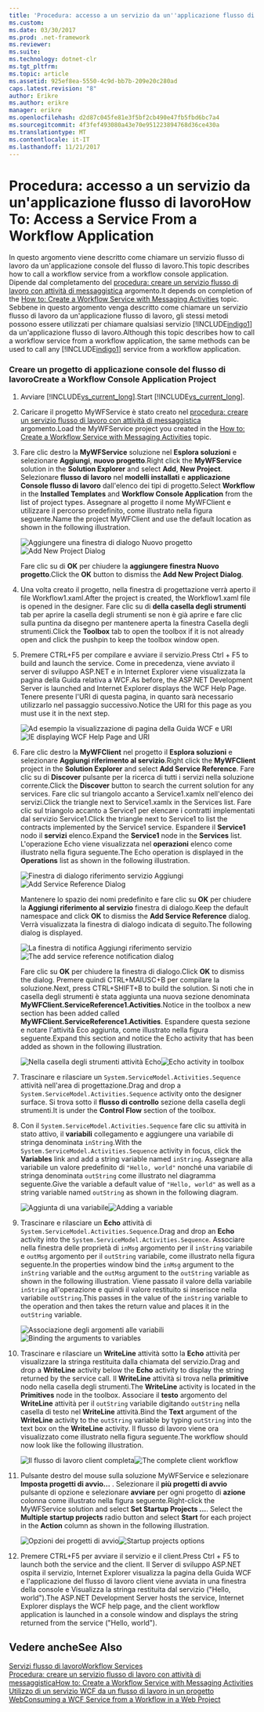 ```yaml
---
title: 'Procedura: accesso a un servizio da un''applicazione flusso di lavoro'
ms.custom: 
ms.date: 03/30/2017
ms.prod: .net-framework
ms.reviewer: 
ms.suite: 
ms.technology: dotnet-clr
ms.tgt_pltfrm: 
ms.topic: article
ms.assetid: 925ef8ea-5550-4c9d-bb7b-209e20c280ad
caps.latest.revision: "8"
author: Erikre
ms.author: erikre
manager: erikre
ms.openlocfilehash: d2d87c045fe81e3f5bf2cb490e47fb5fbd6bc7a4
ms.sourcegitcommit: 4f3fef493080a43e70e951223894768d36ce430a
ms.translationtype: MT
ms.contentlocale: it-IT
ms.lasthandoff: 11/21/2017
---
```

# <a name="how-to-access-a-service-from-a-workflow-application"></a><span data-ttu-id="dd5c3-102">Procedura: accesso a un servizio da un'applicazione flusso di lavoro</span><span class="sxs-lookup"><span data-stu-id="dd5c3-102">How To: Access a Service From a Workflow Application</span></span>
<span data-ttu-id="dd5c3-103">In questo argomento viene descritto come chiamare un servizio flusso di lavoro da un'applicazione console del flusso di lavoro.</span><span class="sxs-lookup"><span data-stu-id="dd5c3-103">This topic describes how to call a workflow service from a workflow console application.</span></span> <span data-ttu-id="dd5c3-104">Dipende dal completamento del [procedura: creare un servizio flusso di lavoro con attività di messaggistica](../../../../docs/framework/wcf/feature-details/how-to-create-a-workflow-service-with-messaging-activities.md) argomento.</span><span class="sxs-lookup"><span data-stu-id="dd5c3-104">It depends on completion of the [How to: Create a Workflow Service with Messaging Activities](../../../../docs/framework/wcf/feature-details/how-to-create-a-workflow-service-with-messaging-activities.md) topic.</span></span> <span data-ttu-id="dd5c3-105">Sebbene in questo argomento venga descritto come chiamare un servizio flusso di lavoro da un'applicazione flusso di lavoro, gli stessi metodi possono essere utilizzati per chiamare qualsiasi servizio [!INCLUDE[indigo1](../../../../includes/indigo1-md.md)] da un'applicazione flusso di lavoro.</span><span class="sxs-lookup"><span data-stu-id="dd5c3-105">Although this topic describes how to call a workflow service from a workflow application, the same methods can be used to call any [!INCLUDE[indigo1](../../../../includes/indigo1-md.md)] service from a workflow application.</span></span>  
  
### <a name="create-a-workflow-console-application-project"></a><span data-ttu-id="dd5c3-106">Creare un progetto di applicazione console del flusso di lavoro</span><span class="sxs-lookup"><span data-stu-id="dd5c3-106">Create a Workflow Console Application Project</span></span>  
  
1.  <span data-ttu-id="dd5c3-107">Avviare [!INCLUDE[vs_current_long](../../../../includes/vs-current-long-md.md)].</span><span class="sxs-lookup"><span data-stu-id="dd5c3-107">Start [!INCLUDE[vs_current_long](../../../../includes/vs-current-long-md.md)].</span></span>  
  
2.  <span data-ttu-id="dd5c3-108">Caricare il progetto MyWFService è stato creato nel [procedura: creare un servizio flusso di lavoro con attività di messaggistica](../../../../docs/framework/wcf/feature-details/how-to-create-a-workflow-service-with-messaging-activities.md) argomento.</span><span class="sxs-lookup"><span data-stu-id="dd5c3-108">Load the MyWFService project you created in the [How to: Create a Workflow Service with Messaging Activities](../../../../docs/framework/wcf/feature-details/how-to-create-a-workflow-service-with-messaging-activities.md) topic.</span></span>  
  
3.  <span data-ttu-id="dd5c3-109">Fare clic destro la **MyWFService** soluzione nel **Esplora soluzioni** e selezionare **Aggiungi**, **nuovo progetto**.</span><span class="sxs-lookup"><span data-stu-id="dd5c3-109">Right click the **MyWFService** solution in the **Solution Explorer** and select **Add**, **New Project**.</span></span> <span data-ttu-id="dd5c3-110">Selezionare **flusso di lavoro** nel **modelli installati** e **applicazione Console flusso di lavoro** dall'elenco dei tipi di progetto.</span><span class="sxs-lookup"><span data-stu-id="dd5c3-110">Select **Workflow** in the **Installed Templates** and **Workflow Console Application** from the list of project types.</span></span> <span data-ttu-id="dd5c3-111">Assegnare al progetto il nome MyWFClient e utilizzare il percorso predefinito, come illustrato nella figura seguente.</span><span class="sxs-lookup"><span data-stu-id="dd5c3-111">Name the project MyWFClient and use the default location as shown in the following illustration.</span></span>  
  
     <span data-ttu-id="dd5c3-112">![Aggiungere una finestra di dialogo Nuovo progetto](../../../../docs/framework/wcf/feature-details/media/addnewprojectdlg.JPG "AddNewProjectDlg")</span><span class="sxs-lookup"><span data-stu-id="dd5c3-112">![Add New Project Dialog](../../../../docs/framework/wcf/feature-details/media/addnewprojectdlg.JPG "AddNewProjectDlg")</span></span>  
  
     <span data-ttu-id="dd5c3-113">Fare clic su di **OK** per chiudere la **aggiungere finestra Nuovo progetto**.</span><span class="sxs-lookup"><span data-stu-id="dd5c3-113">Click the **OK** button to dismiss the **Add New Project Dialog**.</span></span>  
  
4.  <span data-ttu-id="dd5c3-114">Una volta creato il progetto, nella finestra di progettazione verrà aperto il file Workflow1.xaml.</span><span class="sxs-lookup"><span data-stu-id="dd5c3-114">After the project is created, the Workflow1.xaml file is opened in the designer.</span></span> <span data-ttu-id="dd5c3-115">Fare clic su di **della casella degli strumenti** tab per aprire la casella degli strumenti se non è già aprire e fare clic sulla puntina da disegno per mantenere aperta la finestra Casella degli strumenti.</span><span class="sxs-lookup"><span data-stu-id="dd5c3-115">Click the **Toolbox** tab to open the toolbox if it is not already open and click the pushpin to keep the toolbox window open.</span></span>  
  
5.  <span data-ttu-id="dd5c3-116">Premere CTRL+F5 per compilare e avviare il servizio.</span><span class="sxs-lookup"><span data-stu-id="dd5c3-116">Press Ctrl + F5 to build and launch the service.</span></span> <span data-ttu-id="dd5c3-117">Come in precedenza, viene avviato il server di sviluppo ASP.NET e in Internet Explorer viene visualizzata la pagina della Guida relativa a WCF.</span><span class="sxs-lookup"><span data-stu-id="dd5c3-117">As before, the ASP.NET Development Server is launched and Internet Explorer displays the WCF Help Page.</span></span> <span data-ttu-id="dd5c3-118">Tenere presente l'URI di questa pagina, in quanto sarà necessario utilizzarlo nel passaggio successivo.</span><span class="sxs-lookup"><span data-stu-id="dd5c3-118">Notice the URI for this page as you must use it in the next step.</span></span>  
  
     <span data-ttu-id="dd5c3-119">![Ad esempio la visualizzazione di pagina della Guida WCF e URI](../../../../docs/framework/wcf/feature-details/media/iewcfhelppagewuri.JPG "IEWCFHelpPageWURI")</span><span class="sxs-lookup"><span data-stu-id="dd5c3-119">![IE displaying WCF Help Page and URI](../../../../docs/framework/wcf/feature-details/media/iewcfhelppagewuri.JPG "IEWCFHelpPageWURI")</span></span>  
  
6.  <span data-ttu-id="dd5c3-120">Fare clic destro la **MyWFClient** nel progetto il **Esplora soluzioni** e selezionare **Aggiungi riferimento al servizio**.</span><span class="sxs-lookup"><span data-stu-id="dd5c3-120">Right click the **MyWFClient** project in the **Solution Explorer** and select **Add Service Reference**.</span></span> <span data-ttu-id="dd5c3-121">Fare clic su di **Discover** pulsante per la ricerca di tutti i servizi nella soluzione corrente.</span><span class="sxs-lookup"><span data-stu-id="dd5c3-121">Click the **Discover** button to search the current solution for any services.</span></span> <span data-ttu-id="dd5c3-122">Fare clic sul triangolo accanto a Service1.xamlx nell'elenco dei servizi.</span><span class="sxs-lookup"><span data-stu-id="dd5c3-122">Click the triangle next to Service1.xamlx in the Services list.</span></span> <span data-ttu-id="dd5c3-123">Fare clic sul triangolo accanto a Service1 per elencare i contratti implementati dal servizio Service1.</span><span class="sxs-lookup"><span data-stu-id="dd5c3-123">Click the triangle next to Service1 to list the contracts implemented by the Service1 service.</span></span> <span data-ttu-id="dd5c3-124">Espandere il **Service1** nodo il **servizi** elenco.</span><span class="sxs-lookup"><span data-stu-id="dd5c3-124">Expand the **Service1** node in the **Services** list.</span></span> <span data-ttu-id="dd5c3-125">L'operazione Echo viene visualizzata nel **operazioni** elenco come illustrato nella figura seguente.</span><span class="sxs-lookup"><span data-stu-id="dd5c3-125">The Echo operation is displayed in the **Operations** list as shown in the following illustration.</span></span>  
  
     <span data-ttu-id="dd5c3-126">![Finestra di dialogo riferimento servizio Aggiungi](../../../../docs/framework/wcf/feature-details/media/addservicereference.JPG "AddServiceReference")</span><span class="sxs-lookup"><span data-stu-id="dd5c3-126">![Add Service Reference Dialog](../../../../docs/framework/wcf/feature-details/media/addservicereference.JPG "AddServiceReference")</span></span>  
  
     <span data-ttu-id="dd5c3-127">Mantenere lo spazio dei nomi predefinito e fare clic su **OK** per chiudere la **Aggiungi riferimento al servizio** finestra di dialogo.</span><span class="sxs-lookup"><span data-stu-id="dd5c3-127">Keep the default namespace and click **OK** to dismiss the **Add Service Reference** dialog.</span></span> <span data-ttu-id="dd5c3-128">Verrà visualizzata la finestra di dialogo indicata di seguito.</span><span class="sxs-lookup"><span data-stu-id="dd5c3-128">The following dialog is displayed.</span></span>  
  
     <span data-ttu-id="dd5c3-129">![La finestra di notifica Aggiungi riferimento servizio](../../../../docs/framework/wcf/feature-details/media/asrdlg.JPG "ASRDlg")</span><span class="sxs-lookup"><span data-stu-id="dd5c3-129">![The add service reference notification dialog](../../../../docs/framework/wcf/feature-details/media/asrdlg.JPG "ASRDlg")</span></span>  
  
     <span data-ttu-id="dd5c3-130">Fare clic su **OK** per chiudere la finestra di dialogo.</span><span class="sxs-lookup"><span data-stu-id="dd5c3-130">Click **OK** to dismiss the dialog.</span></span> <span data-ttu-id="dd5c3-131">Premere quindi CTRL+MAIUSC+B per compilare la soluzione.</span><span class="sxs-lookup"><span data-stu-id="dd5c3-131">Next, press CTRL+SHIFT+B to build the solution.</span></span> <span data-ttu-id="dd5c3-132">Si noti che in casella degli strumenti è stata aggiunta una nuova sezione denominata **MyWFClient.ServiceReference1.Activities**.</span><span class="sxs-lookup"><span data-stu-id="dd5c3-132">Notice in the toolbox a new section has been added called **MyWFClient.ServiceReference1.Activities**.</span></span> <span data-ttu-id="dd5c3-133">Espandere questa sezione e notare l'attività Eco aggiunta, come illustrato nella figura seguente.</span><span class="sxs-lookup"><span data-stu-id="dd5c3-133">Expand this section and notice the Echo activity that has been added as shown in the following illustration.</span></span>  
  
     <span data-ttu-id="dd5c3-134">![Nella casella degli strumenti attività Echo](../../../../docs/framework/wcf/feature-details/media/echoactivity.JPG "EchoActivity")</span><span class="sxs-lookup"><span data-stu-id="dd5c3-134">![Echo activity in toolbox](../../../../docs/framework/wcf/feature-details/media/echoactivity.JPG "EchoActivity")</span></span>  
  
7.  <span data-ttu-id="dd5c3-135">Trascinare e rilasciare un <!--zz <xref:System.ServiceModel.Activities.Sequence>--> `System.ServiceModel.Activities.Sequence` attività nell'area di progettazione.</span><span class="sxs-lookup"><span data-stu-id="dd5c3-135">Drag and drop a <!--zz <xref:System.ServiceModel.Activities.Sequence>--> `System.ServiceModel.Activities.Sequence` activity onto the designer surface.</span></span> <span data-ttu-id="dd5c3-136">Si trova sotto il **flusso di controllo** sezione della casella degli strumenti.</span><span class="sxs-lookup"><span data-stu-id="dd5c3-136">It is under the **Control Flow** section of the toolbox.</span></span>  
  
8.  <span data-ttu-id="dd5c3-137">Con il <!--zz <xref:System.ServiceModel.Activities.Sequence>--> `System.ServiceModel.Activities.Sequence` fare clic su attività in stato attivo, il **variabili** collegamento e aggiungere una variabile di stringa denominata `inString`.</span><span class="sxs-lookup"><span data-stu-id="dd5c3-137">With the <!--zz <xref:System.ServiceModel.Activities.Sequence>--> `System.ServiceModel.Activities.Sequence` activity in focus, click the **Variables** link and add a string variable named `inString`.</span></span> <span data-ttu-id="dd5c3-138">Assegnare alla variabile un valore predefinito di `"Hello, world"` nonché una variabile di stringa denominata `outString` come illustrato nel diagramma seguente.</span><span class="sxs-lookup"><span data-stu-id="dd5c3-138">Give the variable a default value of `"Hello, world"` as well as a string variable named `outString` as shown in the following diagram.</span></span>  
  
     <span data-ttu-id="dd5c3-139">![Aggiunta di una variabile](../../../../docs/framework/wcf/feature-details/media/instringvar.JPG "inStringVar")</span><span class="sxs-lookup"><span data-stu-id="dd5c3-139">![Adding a variable](../../../../docs/framework/wcf/feature-details/media/instringvar.JPG "inStringVar")</span></span>  
  
9. <span data-ttu-id="dd5c3-140">Trascinare e rilasciare un **Echo** attività di <!--zz <xref:System.ServiceModel.Activities.Sequence>--> `System.ServiceModel.Activities.Sequence`.</span><span class="sxs-lookup"><span data-stu-id="dd5c3-140">Drag and drop an **Echo** activity into the <!--zz <xref:System.ServiceModel.Activities.Sequence>--> `System.ServiceModel.Activities.Sequence`.</span></span> <span data-ttu-id="dd5c3-141">Associare nella finestra delle proprietà di `inMsg` argomento per il `inString` variabile e `outMsg` argomento per il `outString` variabile, come illustrato nella figura seguente.</span><span class="sxs-lookup"><span data-stu-id="dd5c3-141">In the properties window bind the `inMsg` argument to the `inString` variable and the `outMsg` argument to the `outString` variable as shown in the following illustration.</span></span> <span data-ttu-id="dd5c3-142">Viene passato il valore della variabile `inString` all'operazione e quindi il valore restituito si inserisce nella variabile `outString`.</span><span class="sxs-lookup"><span data-stu-id="dd5c3-142">This passes in the value of the `inString` variable to the operation and then takes the return value and places it in the `outString` variable.</span></span>  
  
     <span data-ttu-id="dd5c3-143">![Associazione degli argomenti alle variabili](../../../../docs/framework/wcf/feature-details/media/argumentbind.JPG "ArgumentBind")</span><span class="sxs-lookup"><span data-stu-id="dd5c3-143">![Binding the arguments to variables](../../../../docs/framework/wcf/feature-details/media/argumentbind.JPG "ArgumentBind")</span></span>  
  
10. <span data-ttu-id="dd5c3-144">Trascinare e rilasciare un **WriteLine** attività sotto la **Echo** attività per visualizzare la stringa restituita dalla chiamata del servizio.</span><span class="sxs-lookup"><span data-stu-id="dd5c3-144">Drag and drop a **WriteLine** activity below the **Echo** activity to display the string returned by the service call.</span></span> <span data-ttu-id="dd5c3-145">Il **WriteLine** attività si trova nella **primitive** nodo nella casella degli strumenti.</span><span class="sxs-lookup"><span data-stu-id="dd5c3-145">The **WriteLine** activity is located in the **Primitives** node in the toolbox.</span></span> <span data-ttu-id="dd5c3-146">Associare il **testo** argomento del **WriteLine** attività per il `outString` variabile digitando `outString` nella casella di testo nel **WriteLine** attività.</span><span class="sxs-lookup"><span data-stu-id="dd5c3-146">Bind the **Text** argument of the **WriteLine** activity to the `outString` variable by typing `outString` into the text box on the **WriteLine** activity.</span></span> <span data-ttu-id="dd5c3-147">Il flusso di lavoro viene ora visualizzato come illustrato nella figura seguente.</span><span class="sxs-lookup"><span data-stu-id="dd5c3-147">The workflow should now look like the following illustration.</span></span>  
  
     <span data-ttu-id="dd5c3-148">![Il flusso di lavoro client completa](../../../../docs/framework/wcf/feature-details/media/completeclientwf.JPG "CompleteClientWF")</span><span class="sxs-lookup"><span data-stu-id="dd5c3-148">![The complete client workflow](../../../../docs/framework/wcf/feature-details/media/completeclientwf.JPG "CompleteClientWF")</span></span>  
  
11. <span data-ttu-id="dd5c3-149">Pulsante destro del mouse sulla soluzione MyWFService e selezionare **Imposta progetti di avvio...** . Selezionare il **più progetti di avvio** pulsante di opzione e selezionare **avviare** per ogni progetto di **azione** colonna come illustrato nella figura seguente.</span><span class="sxs-lookup"><span data-stu-id="dd5c3-149">Right-click the MyWFService solution and select **Set Startup Projects ...**. Select the **Multiple startup projects** radio button and select **Start** for each project in the **Action** column as shown in the following illustration.</span></span>  
  
     <span data-ttu-id="dd5c3-150">![Opzioni dei progetti di avvio](../../../../docs/framework/wcf/feature-details/media/startupprojects.JPG "progetti di avvio")</span><span class="sxs-lookup"><span data-stu-id="dd5c3-150">![Startup projects options](../../../../docs/framework/wcf/feature-details/media/startupprojects.JPG "StartupProjects")</span></span>  
  
12. <span data-ttu-id="dd5c3-151">Premere CTRL+F5 per avviare il servizio e il client.</span><span class="sxs-lookup"><span data-stu-id="dd5c3-151">Press Ctrl + F5 to launch both the service and the client.</span></span> <span data-ttu-id="dd5c3-152">Il Server di sviluppo ASP.NET ospita il servizio, Internet Explorer visualizza la pagina della Guida WCF e l'applicazione del flusso di lavoro client viene avviata in una finestra della console e Visualizza la stringa restituita dal servizio ("Hello, world").</span><span class="sxs-lookup"><span data-stu-id="dd5c3-152">The ASP.NET Development Server hosts the service, Internet Explorer displays the WCF help page, and the client workflow application is launched in a console window and displays the string returned from the service ("Hello, world").</span></span>  
  
## <a name="see-also"></a><span data-ttu-id="dd5c3-153">Vedere anche</span><span class="sxs-lookup"><span data-stu-id="dd5c3-153">See Also</span></span>  
 [<span data-ttu-id="dd5c3-154">Servizi flusso di lavoro</span><span class="sxs-lookup"><span data-stu-id="dd5c3-154">Workflow Services</span></span>](../../../../docs/framework/wcf/feature-details/workflow-services.md)  
 [<span data-ttu-id="dd5c3-155">Procedura: creare un servizio flusso di lavoro con attività di messaggistica</span><span class="sxs-lookup"><span data-stu-id="dd5c3-155">How to: Create a Workflow Service with Messaging Activities</span></span>](../../../../docs/framework/wcf/feature-details/how-to-create-a-workflow-service-with-messaging-activities.md)  
 [<span data-ttu-id="dd5c3-156">Utilizzo di un servizio WCF da un flusso di lavoro in un progetto Web</span><span class="sxs-lookup"><span data-stu-id="dd5c3-156">Consuming a WCF Service from a Workflow in a Web Project</span></span>](http://go.microsoft.com/fwlink/?LinkId=207725)
